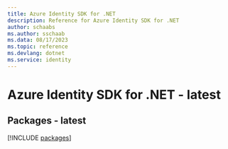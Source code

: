 ```yaml
---
title: Azure Identity SDK for .NET
description: Reference for Azure Identity SDK for .NET
author: schaabs
ms.author: sschaab
ms.data: 08/17/2023
ms.topic: reference
ms.devlang: dotnet
ms.service: identity
---
```

# Azure Identity SDK for .NET - latest
## Packages - latest
[!INCLUDE [packages](identity-index.md)]